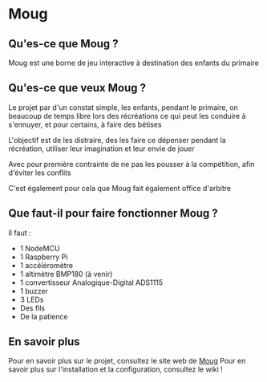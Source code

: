 # Moug

## Qu'es-ce que Moug ?

Moug est une borne de  jeu interactive à destination des enfants du primaire

## Qu'es-ce que veux Moug ?

Le projet par d'un constat simple, les enfants, pendant le primaire, on beaucoup de temps libre lors des récréations ce qui peut les conduire à s'ennuyer, et pour certains, à faire des bétises

L'objectif est de les distraire, des les faire ce dépenser pendant la récréation, utiliser leur imagination et leur envie de jouer

Avec pour première contrainte de ne pas les pousser à la compétition, afin d'éviter les conflits

C'est également pour cela que Moug fait également office d'arbitre

## Que faut-il pour faire fonctionner Moug ?

Il faut :
- 1 NodeMCU
- 1 Raspberry Pi
- 1 accéléromètre
- 1 altimètre BMP180 (à venir)
- 1 convertisseur Analogique-Digital ADS1115
- 1 buzzer
- 3 LEDs
- Des fils
- De la patience

## En savoir plus

Pour en savoir plus sur le projet, consultez le site web de [Moug](http://www.moug.fr)
Pour en savoir plus sur l'installation et la configuration, consultez le wiki !
